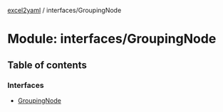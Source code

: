 [excel2yaml](../README.md) / interfaces/GroupingNode

# Module: interfaces/GroupingNode

## Table of contents

### Interfaces

- [GroupingNode](../interfaces/interfaces_GroupingNode.GroupingNode.md)
